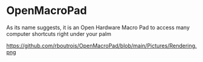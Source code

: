 # OpenMacroPad
As its name suggests, it is an Open Hardware Macro Pad to access many computer shortcuts right under your palm

https://github.com/rboutrois/OpenMacroPad/blob/main/Pictures/Rendering.png
